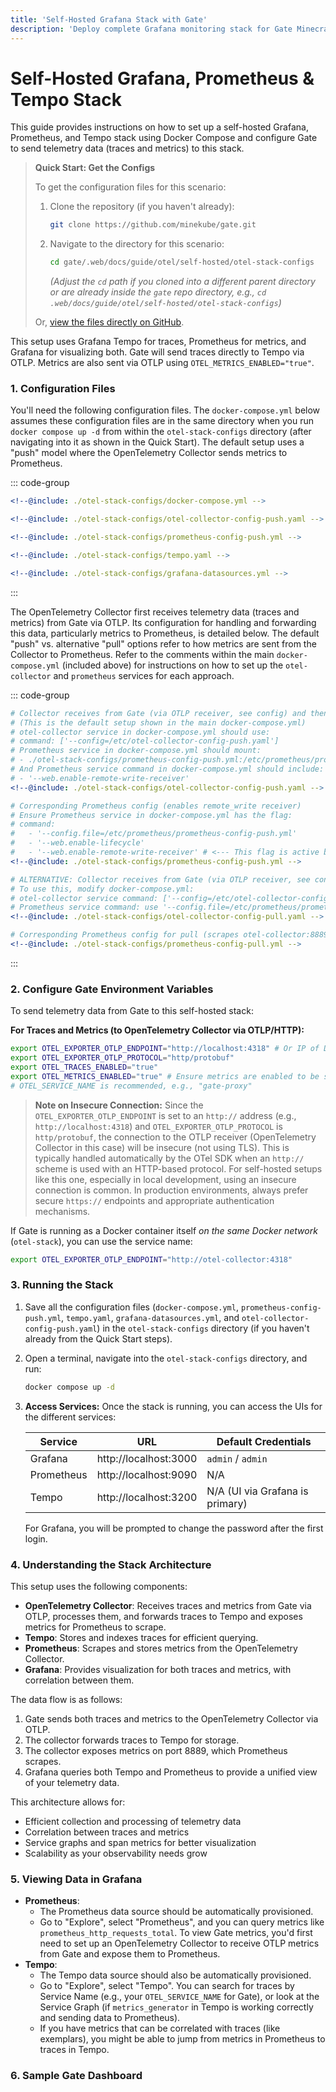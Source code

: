 ```yaml
---
title: 'Self-Hosted Grafana Stack with Gate'
description: 'Deploy complete Grafana monitoring stack for Gate Minecraft proxy. Include Prometheus, Grafana, and Jaeger for full observability.'
---
```


# Self-Hosted Grafana, Prometheus & Tempo Stack

This guide provides instructions on how to set up a self-hosted Grafana, Prometheus, and Tempo stack using Docker Compose and configure Gate to send telemetry data (traces and metrics) to this stack.

> **Quick Start: Get the Configs**
>
> To get the configuration files for this scenario:
>
> 1. Clone the repository (if you haven't already):
>    ```bash
>    git clone https://github.com/minekube/gate.git
>    ```
> 2. Navigate to the directory for this scenario:
>    ```bash
>    cd gate/.web/docs/guide/otel/self-hosted/otel-stack-configs
>    ```
>    _(Adjust the `cd` path if you cloned into a different parent directory or are already inside the `gate` repo directory, e.g., `cd .web/docs/guide/otel/self-hosted/otel-stack-configs`)_
>
> Or, [view the files directly on GitHub](https://github.com/minekube/gate/tree/master/.web/docs/guide/otel/self-hosted/otel-stack-configs/).

This setup uses Grafana Tempo for traces, Prometheus for metrics, and Grafana for visualizing both. Gate will send traces directly to Tempo via OTLP. Metrics are also sent via OTLP using `OTEL_METRICS_ENABLED="true"`.

### 1. Configuration Files

You'll need the following configuration files. The `docker-compose.yml` below assumes these configuration files are in the same directory when you run `docker compose up -d` from within the `otel-stack-configs` directory (after navigating into it as shown in the Quick Start). The default setup uses a "push" model where the OpenTelemetry Collector sends metrics to Prometheus.

::: code-group

```yaml [docker-compose.yml]
<!--@include: ./otel-stack-configs/docker-compose.yml -->
```

```yaml [otel-collector-config-push.yaml]
<!--@include: ./otel-stack-configs/otel-collector-config-push.yaml -->
```

```yaml [prometheus-config-push.yml]
<!--@include: ./otel-stack-configs/prometheus-config-push.yml -->
```

```yaml [tempo.yaml]
<!--@include: ./otel-stack-configs/tempo.yaml -->
```

```yaml [grafana-datasources.yml]
<!--@include: ./otel-stack-configs/grafana-datasources.yml -->
```

:::

The OpenTelemetry Collector first receives telemetry data (traces and metrics) from Gate via OTLP. Its configuration for handling and forwarding this data, particularly metrics to Prometheus, is detailed below. The default "push" vs. alternative "pull" options refer to how metrics are sent from the Collector to Prometheus.
Refer to the comments within the main `docker-compose.yml` (included above) for instructions on how to set up the `otel-collector` and `prometheus` services for each approach.

::: code-group

```yaml [1. Push to Prometheus (otel-collector-config-push.yaml)]
# Collector receives from Gate (via OTLP receiver, see config) and then pushes metrics to Prometheus's remote_write endpoint.
# (This is the default setup shown in the main docker-compose.yml)
# otel-collector service in docker-compose.yml should use:
# command: ['--config=/etc/otel-collector-config-push.yaml']
# Prometheus service in docker-compose.yml should mount:
# - ./otel-stack-configs/prometheus-config-push.yml:/etc/prometheus/prometheus.yml
# And Prometheus service command in docker-compose.yml should include:
# - '--web.enable-remote-write-receiver'
<!--@include: ./otel-stack-configs/otel-collector-config-push.yaml -->
```

```yaml [prometheus-config-push.yml]
# Corresponding Prometheus config (enables remote_write receiver)
# Ensure Prometheus service in docker-compose.yml has the flag:
# command:
#   - '--config.file=/etc/prometheus/prometheus-config-push.yml'
#   - '--web.enable-lifecycle'
#   - '--web.enable-remote-write-receiver' # <--- This flag is active by default
<!--@include: ./otel-stack-configs/prometheus-config-push.yml -->
```

```yaml [2. Pull by Prometheus (otel-collector-config-pull.yaml)]
# ALTERNATIVE: Collector receives from Gate (via OTLP receiver, see config) and exposes metrics on :8889. Prometheus then scrapes (pulls) from the collector.
# To use this, modify docker-compose.yml:
# otel-collector service command: ['--config=/etc/otel-collector-config-pull.yaml']
# Prometheus service command: use '--config.file=/etc/prometheus/prometheus-config-pull.yml' (and consider removing --web.enable-remote-write-receiver if not needed for other purposes)
<!--@include: ./otel-stack-configs/otel-collector-config-pull.yaml -->
```

```yaml [prometheus-config-pull.yml]
# Corresponding Prometheus config for pull (scrapes otel-collector:8889)
<!--@include: ./otel-stack-configs/prometheus-config-pull.yml -->
```

:::

### 2. Configure Gate Environment Variables

To send telemetry data from Gate to this self-hosted stack:

**For Traces and Metrics (to OpenTelemetry Collector via OTLP/HTTP):**

```bash
export OTEL_EXPORTER_OTLP_ENDPOINT="http://localhost:4318" # Or IP of Docker host if Gate is external
export OTEL_EXPORTER_OTLP_PROTOCOL="http/protobuf"
export OTEL_TRACES_ENABLED="true"
export OTEL_METRICS_ENABLED="true" # Ensure metrics are enabled to be sent via OTLP
# OTEL_SERVICE_NAME is recommended, e.g., "gate-proxy"
```

> **Note on Insecure Connection:** Since the `OTEL_EXPORTER_OTLP_ENDPOINT` is set to an `http://` address (e.g., `http://localhost:4318`) and `OTEL_EXPORTER_OTLP_PROTOCOL` is `http/protobuf`, the connection to the OTLP receiver (OpenTelemetry Collector in this case) will be insecure (not using TLS). This is typically handled automatically by the OTel SDK when an `http://` scheme is used with an HTTP-based protocol.
> For self-hosted setups like this one, especially in local development, using an insecure connection is common. In production environments, always prefer secure `https://` endpoints and appropriate authentication mechanisms.

If Gate is running as a Docker container itself _on the same Docker network_ (`otel-stack`), you can use the service name:

```bash
export OTEL_EXPORTER_OTLP_ENDPOINT="http://otel-collector:4318"
```

### 3. Running the Stack

1.  Save all the configuration files (`docker-compose.yml`, `prometheus-config-push.yml`, `tempo.yaml`, `grafana-datasources.yml`, and `otel-collector-config-push.yaml`) in the `otel-stack-configs` directory (if you haven't already from the Quick Start steps).
2.  Open a terminal, navigate into the `otel-stack-configs` directory, and run:
    ```bash
    docker compose up -d
    ```
3.  **Access Services:**
    Once the stack is running, you can access the UIs for the different services:

    | Service    | URL                   | Default Credentials             |
    | ---------- | --------------------- | ------------------------------- |
    | Grafana    | http://localhost:3000 | `admin` / `admin`               |
    | Prometheus | http://localhost:9090 | N/A                             |
    | Tempo      | http://localhost:3200 | N/A (UI via Grafana is primary) |

    For Grafana, you will be prompted to change the password after the first login.

### 4. Understanding the Stack Architecture

This setup uses the following components:

- **OpenTelemetry Collector**: Receives traces and metrics from Gate via OTLP, processes them, and forwards traces to Tempo and exposes metrics for Prometheus to scrape.
- **Tempo**: Stores and indexes traces for efficient querying.
- **Prometheus**: Scrapes and stores metrics from the OpenTelemetry Collector.
- **Grafana**: Provides visualization for both traces and metrics, with correlation between them.

The data flow is as follows:

1. Gate sends both traces and metrics to the OpenTelemetry Collector via OTLP.
2. The collector forwards traces to Tempo for storage.
3. The collector exposes metrics on port 8889, which Prometheus scrapes.
4. Grafana queries both Tempo and Prometheus to provide a unified view of your telemetry data.

This architecture allows for:

- Efficient collection and processing of telemetry data
- Correlation between traces and metrics
- Service graphs and span metrics for better visualization
- Scalability as your observability needs grow

### 5. Viewing Data in Grafana

- **Prometheus**:
  - The Prometheus data source should be automatically provisioned.
  - Go to "Explore", select "Prometheus", and you can query metrics like `prometheus_http_requests_total`. To view Gate metrics, you'd first need to set up an OpenTelemetry Collector to receive OTLP metrics from Gate and expose them to Prometheus.
- **Tempo**:
  - The Tempo data source should also be automatically provisioned.
  - Go to "Explore", select "Tempo". You can search for traces by Service Name (e.g., your `OTEL_SERVICE_NAME` for Gate), or look at the Service Graph (if `metrics_generator` in Tempo is working correctly and sending data to Prometheus).
  - If you have metrics that can be correlated with traces (like exemplars), you might be able to jump from metrics in Prometheus to traces in Tempo.

### 6. Sample Gate Dashboard

<!--@include: ./grafana-dash.md -->
